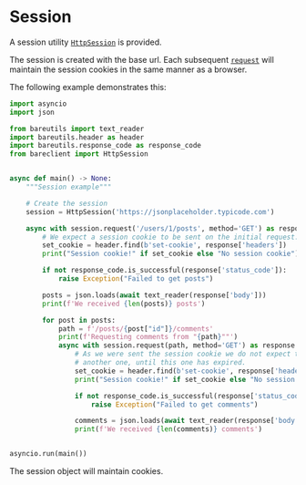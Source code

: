 # Session

A session utility [`HttpSession`](/api/bareclient/#class-httpsession) is provided.

The session is created with the base url. Each subsequent
[`request`](/api/bareclient/#method-httpsessionrequest) will maintain
the session cookies in the same manner as a browser.

The following example demonstrates this:

```python
import asyncio
import json

from bareutils import text_reader
import bareutils.header as header
import bareutils.response_code as response_code
from bareclient import HttpSession


async def main() -> None:
    """Session example"""

    # Create the session
    session = HttpSession('https://jsonplaceholder.typicode.com')

    async with session.request('/users/1/posts', method='GET') as response:
        # We expect a session cookie to be sent on the initial request.
        set_cookie = header.find(b'set-cookie', response['headers'])
        print("Session cookie!" if set_cookie else "No session cookie")

        if not response_code.is_successful(response['status_code']):
            raise Exception("Failed to get posts")

        posts = json.loads(await text_reader(response['body']))
        print(f'We received {len(posts)} posts')

        for post in posts:
            path = f'/posts/{post["id"]}/comments'
            print(f'Requesting comments from "{path}""')
            async with session.request(path, method='GET') as response:
                # As we were sent the session cookie we do not expect to receive
                # another one, until this one has expired.
                set_cookie = header.find(b'set-cookie', response['headers'])
                print("Session cookie!" if set_cookie else "No session cookie")

                if not response_code.is_successful(response['status_code']):
                    raise Exception("Failed to get comments")

                comments = json.loads(await text_reader(response['body']))
                print(f'We received {len(comments)} comments')


asyncio.run(main())
```

The session object will maintain cookies.
